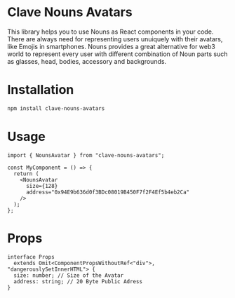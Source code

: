 # Clave Nouns Avatars

This library helps you to use Nouns as React components in your code. There are always need for representing users unuiquely with their avatars, like Emojis in smartphones. Nouns provides a great alternative for web3 world to represent every user with different combination of Noun parts such as glasses, head, bodies, accessory and backgrounds.

# Installation

```bash
npm install clave-nouns-avatars
```

# Usage

```tsx
import { NounsAvatar } from "clave-nouns-avatars";

const MyComponent = () => {
  return (
    <NounsAvatar
      size={128}
      address="0x94E9b636d0f3BDc08019B450F7f2F4Ef5b4eb2Ca"
    />
  );
};
```

# Props

```tsx
interface Props
  extends Omit<ComponentPropsWithoutRef<"div">, "dangerouslySetInnerHTML"> {
  size: number; // Size of the Avatar
  address: string; // 20 Byte Public Adress
}
```
